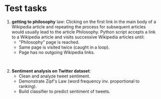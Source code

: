 # Test tasks   

1. **getting to philosophy** law: Clicking on the first link in the main body of a Wikipedia article and repeating the process for subsequent articles would usually lead to the article Philosophy. Python script accepts a link to a Wikipedia article and visits successive Wikipedia articles until:
   - "Philosophy" page is reached. 
   - Same page is visited twice (caught in a loop). 
   - Page has no outgoing Wikipedia links. 
   
</br>
  
2. **Sentiment analysis on Twitter dataset**:
   - Clean and analyze tweet sentiment. 
   - Demonstrate Zipf's Law (word frequency inv. proportional to ranking). 
   - Build classifier to predict sentiment of tweets.
